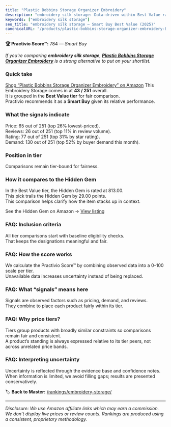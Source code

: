 ```yaml
---
title: "Plastic Bobbins Storage Organizer Embroidery"
description: "embroidery silk storage: Data-driven within Best Value ranking using the Practivio Score™. Positioned by quality, value, demand, findability, momentum."
keywords: ["embroidery silk storage"]
seo_title: "embroidery silk storage — Smart Buy Best Value (2025)"
canonicalURL: "/products/plastic-bobbins-storage-organizer-embroidery-B07RS1PCGQ/"
---
```


**🏆 Practivio Score™:** 784 — _Smart Buy_


*If you're comparing **embroidery silk storage**, **[Plastic Bobbins Storage Organizer Embroidery](https://www.amazon.com/dp/B07RS1PCGQ?tag=practivio-20)** is a strong alternative to put on your shortlist.*
### Quick take
[Shop “Plastic Bobbins Storage Organizer Embroidery” on Amazon](https://www.amazon.com/dp/B07RS1PCGQ?tag=practivio-20)
This Embroidery Storage comes in at **43 / 251** overall.  
It is grouped in the **Best Value tier** for fair comparison.  
Practivio recommends it as a **Smart Buy** given its relative performance.

### What the signals indicate
Price: 65 out of 251 (top 26% lowest-priced).  
Reviews: 26 out of 251 (top 11% in review volume).  
Rating: 77 out of 251 (top 31% by star rating).  
Demand: 130 out of 251 (top 52% by buyer demand this month).

### Position in tier
Comparisons remain tier-bound for fairness.

### How it compares to the Hidden Gem
In the Best Value tier, the Hidden Gem is rated at 813.00.  
This pick trails the Hidden Gem by 29.00 points.  
This comparison helps clarify how the item stacks up in context.  

See the Hidden Gem on Amazon → [View listing](https://www.amazon.com/dp/B0747JY5Q2?tag=practivio-20)

### FAQ: Inclusion criteria
All tier comparisons start with baseline eligibility checks.  
That keeps the designations meaningful and fair.

### FAQ: How the score works
We calculate the Practivio Score™ by combining observed data into a 0–100 scale per tier.  
Unavailable data increases uncertainty instead of being replaced.

### FAQ: What “signals” means here
Signals are observed factors such as pricing, demand, and reviews.  
They combine to place each product fairly within its tier.

### FAQ: Why price tiers?
Tiers group products with broadly similar constraints so comparisons remain fair and consistent.  
A product’s standing is always expressed relative to its tier peers, not across unrelated price bands.

### FAQ: Interpreting uncertainty
Uncertainty is reflected through the evidence base and confidence notes.  
When information is limited, we avoid filling gaps; results are presented conservatively.


🏷️ **Back to Master:** [/rankings/embroidery-storage/](/rankings/embroidery-storage/)

---
_Disclosure: We use Amazon affiliate links which may earn a commission. We don’t display live prices or review counts. Rankings are produced using a consistent, proprietary methodology._
